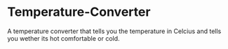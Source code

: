 # Temperature-Converter
A temperature converter that tells you the temperature in Celcius and tells you wether its hot comfortable or cold.